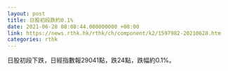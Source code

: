 ```yaml
---
layout: post
title: 日股初段跌約0.1%
date: 2021-06-28 08:08:44.000000000 +08:00
link: https://news.rthk.hk/rthk/ch/component/k2/1597982-20210628.htm
categories: rthk
---
```


日股初段下跌，日經指數報29041點，跌24點，跌幅約0.1%。
